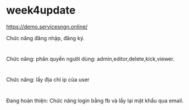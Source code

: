 # week4update
 
https://demo.servicesngn.online/

Chức năng đăng nhập, đăng ký.
#
Chức năng: phân quyền người dùng: admin,editor,delete,kick,viewer.
#
Chức năng: lấy địa chỉ ip của user 
#
Đang hoàn thiện:
Chức năng login bằng fb và lấy lại mật khẩu qua email.
